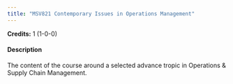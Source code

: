 ```yaml
---
title: "MSV821 Contemporary Issues in Operations Management"
---
```

**Credits:** 1 (1-0-0)

#### Description
The content of the course around a selected advance tropic in Operations & Supply Chain Management.